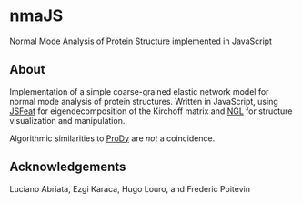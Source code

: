 # nmaJS
Normal Mode Analysis of Protein Structure implemented in JavaScript

## About
Implementation of a simple coarse-grained elastic network model for normal mode 
analysis of protein structures. Written in JavaScript, using [JSFeat](https://github.com/inspirit/jsfeat)
for eigendecomposition of the Kirchoff matrix and [NGL](https://github.com/arose/ngl/) for structure visualization and manipulation.

Algorithmic similarities to [ProDy](https://prody.csb.pitt.edu) are *not* a coincidence.

## Acknowledgements
Luciano Abriata, Ezgi Karaca, Hugo Louro, and Frederic Poitevin
